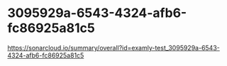 # 3095929a-6543-4324-afb6-fc86925a81c5
https://sonarcloud.io/summary/overall?id=examly-test_3095929a-6543-4324-afb6-fc86925a81c5
